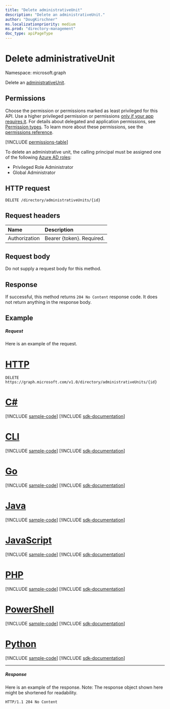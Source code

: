 ```yaml
---
title: "Delete administrativeUnit"
description: "Delete an administrativeUnit."
author: "DougKirschner"
ms.localizationpriority: medium
ms.prod: "directory-management"
doc_type: apiPageType
---
```


# Delete administrativeUnit

Namespace: microsoft.graph

Delete an [administrativeUnit](../resources/administrativeunit.md).

## Permissions
Choose the permission or permissions marked as least privileged for this API. Use a higher privileged permission or permissions [only if your app requires it](/graph/permissions-overview#best-practices-for-using-microsoft-graph-permissions). For details about delegated and application permissions, see [Permission types](/graph/permissions-overview#permission-types). To learn more about these permissions, see the [permissions reference](/graph/permissions-reference).


<!-- { "blockType": "permissions", "name": "administrativeunit_delete" } -->
[!INCLUDE [permissions-table](../includes/permissions/administrativeunit-delete-permissions.md)]

To delete an administrative unit, the calling principal must be assigned one of the following [Azure AD roles](/azure/active-directory/roles/permissions-reference):

* Privileged Role Administrator
* Global Administrator

## HTTP request
<!-- { "blockType": "ignored" } -->
```http
DELETE /directory/administrativeUnits/{id}

```
## Request headers
| Name       | Description|
|:---------------|:----------|
| Authorization  | Bearer {token}. Required. |

## Request body
Do not supply a request body for this method.

## Response

If successful, this method returns `204 No Content` response code. It does not return anything in the response body.

## Example
##### Request
Here is an example of the request.


# [HTTP](#tab/http)
<!-- {
  "blockType": "request",
  "name": "delete_administrativeunit"
}-->
```http
DELETE https://graph.microsoft.com/v1.0/directory/administrativeUnits/{id}
```

# [C#](#tab/csharp)
[!INCLUDE [sample-code](../includes/snippets/csharp/delete-administrativeunit-csharp-snippets.md)]
[!INCLUDE [sdk-documentation](../includes/snippets/snippets-sdk-documentation-link.md)]

# [CLI](#tab/cli)
[!INCLUDE [sample-code](../includes/snippets/cli/delete-administrativeunit-cli-snippets.md)]
[!INCLUDE [sdk-documentation](../includes/snippets/snippets-sdk-documentation-link.md)]

# [Go](#tab/go)
[!INCLUDE [sample-code](../includes/snippets/go/delete-administrativeunit-go-snippets.md)]
[!INCLUDE [sdk-documentation](../includes/snippets/snippets-sdk-documentation-link.md)]

# [Java](#tab/java)
[!INCLUDE [sample-code](../includes/snippets/java/delete-administrativeunit-java-snippets.md)]
[!INCLUDE [sdk-documentation](../includes/snippets/snippets-sdk-documentation-link.md)]

# [JavaScript](#tab/javascript)
[!INCLUDE [sample-code](../includes/snippets/javascript/delete-administrativeunit-javascript-snippets.md)]
[!INCLUDE [sdk-documentation](../includes/snippets/snippets-sdk-documentation-link.md)]

# [PHP](#tab/php)
[!INCLUDE [sample-code](../includes/snippets/php/delete-administrativeunit-php-snippets.md)]
[!INCLUDE [sdk-documentation](../includes/snippets/snippets-sdk-documentation-link.md)]

# [PowerShell](#tab/powershell)
[!INCLUDE [sample-code](../includes/snippets/powershell/delete-administrativeunit-powershell-snippets.md)]
[!INCLUDE [sdk-documentation](../includes/snippets/snippets-sdk-documentation-link.md)]

# [Python](#tab/python)
[!INCLUDE [sample-code](../includes/snippets/python/delete-administrativeunit-python-snippets.md)]
[!INCLUDE [sdk-documentation](../includes/snippets/snippets-sdk-documentation-link.md)]

---

##### Response
Here is an example of the response. Note: The response object shown here might be shortened for readability.
<!-- {
  "blockType": "response",
  "truncated": true
} -->
```http
HTTP/1.1 204 No Content
```

<!-- uuid: 8fcb5dbc-d5aa-4681-8e31-b001d5168d79
2015-10-25 14:57:30 UTC -->
<!--
{
  "type": "#page.annotation",
  "description": "Delete administrativeUnit",
  "keywords": "",
  "section": "documentation",
  "tocPath": "",
  "suppressions": [
  ]
}
-->
